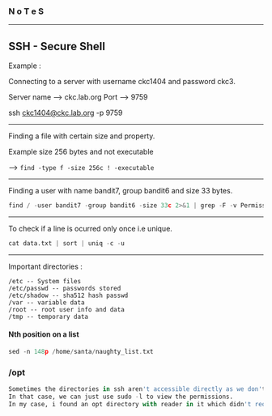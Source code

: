 ### N o T e S

---

## SSH - Secure Shell

Example : 

Connecting to a server with username ckc1404 and password ckc3.

Server name --> ckc.lab.org 
Port --> 9759

ssh ckc1404@ckc.lab.org -p 9759

---

Finding a file with certain size and property.

Example size 256 bytes and not executable

--> `find -type f -size 256c ! -executable`

---

Finding a user with name bandit7, group bandit6 and size 33 bytes.

```py
find / -user bandit7 -group bandit6 -size 33c 2>&1 | grep -F -v Permission | grep -F -v directory
```

---

To check if a line is ocurred only once i.e unique.

```py
cat data.txt | sort | uniq -c -u
```

---

Important directories : 

```
/etc -- System files
/etc/passwd -- passwords stored 
/etc/shadow -- sha512 hash passwd
/var -- variable data
/root -- root user info and data
/tmp -- temporary data
```

#### Nth position on a list

```cpp
sed -n 148p /home/santa/naughty_list.txt 
```

### /opt

```py
Sometimes the directories in ssh aren't accessible directly as we don't have root permision.
In that case, we can just use sudo -l to view the permissions.
In my case, i found an opt directory with reader in it which didn't require any permissions to run
```


